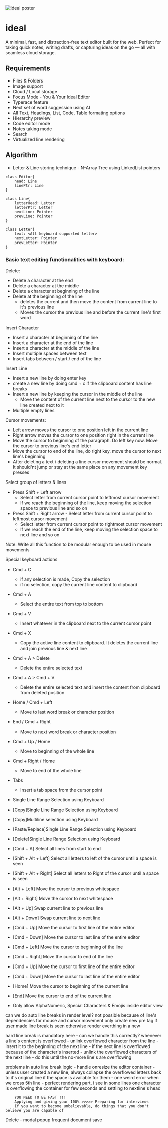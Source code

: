 ![Ideal poster](https://github.com/gokulcodes/ideal-web/blob/main/public/poster.png?raw=true)

# ideal

A minimal, fast, and distraction-free text editor built for the web. Perfect for taking quick notes, writing drafts, or capturing ideas on the go — all with seamless cloud storage.

## Requirements

- Files & Folders
- Image support
- Cloud / Local storage
- Focus Mode - You & Your Ideal Editor
- Typerace feature
- Next set of word suggession using AI
- All Text, Headings, List, Code, Table formating options
- Hierarchy preview
- Code editor mode
- Notes taking mode
- Search
- Virtualized line rendering

## Algorithm

- Letter & Line storing technique - N-Array Tree using LinkedList pointers

```
class Editor{
    head: Line
    linePtr: Line
}

class Line{
    letterHead: Letter
    letterPtr: Letter
    nextLine: Pointer
    prevLine: Pointer
}

class Letter{
    text: <All keyboard supported letter>
    nextLetter: Pointer
    prevLetter: Pointer
}
```

### Basic text editing functionalities with keyboard:

Delete:

- Delete a character at the end
- Delete a character at the middle
- Delete a character at beginning of the line
- Delete at the beginning of the line
    - deletes the current and then move the content from current line to it's previous line
    - Moves the cursor the previous line and before the current line's first word

Insert Character

- Insert a character at beginning of the line
- Insert a character at the end of the line
- Insert a character at the middle of the line
- Insert multiple spaces between text
- Insert tabs between / start / end of the line

Insert Line

- Insert a new line by doing enter key
- create a new line by doing cmd + c if the clipboard content has line breaks
- Insert a new line by keeping the cursor in the middle of the line
    - Move the content of the current line next to the cursor to the new line created next to it
- Multiple empty lines

Cursor movements:

- Left arrow moves the cursor to one position left in the current line
- Right arrow moves the cursor to one position right in the current line
- Move the cursor to beginning of the paragraph. Do left key now. Move the cursor to previous line's end letter
- Move the cursor to end of the line, do right key. move the cursor to next line's beginning
- After deleting a text / deleting a line cursor movement should be normal. It should'nt jump or stay at the same place on any movement key presses

Select group of letters & lines

- Press Shift + Left arrow
    - Select letter from current cursor point to leftmost cursor movement
    - If we reach the beginning of the line, keep moving the selection space to previous line and so on
- Press Shift + Right arrow - Select letter from current cursor point to leftmost cursor movement
    - Select letter from current cursor point to rightmost cursor movement
    - If we reach the end of the line, keep moving the selection space to next line and so on

Note: Write all this function to be modular enough to be used in mouse movements

Special keyboard actions

- Cmd + C
    - if any selection is made, Copy the selection
    - if no selection, copy the current line content to clipboard
- Cmd + A
    - Select the entire text from top to bottom
- Cmd + V
    - Insert whatever in the clipboard next to the current cursor point
- Cmd + X
    - Copy the active line content to clipboard. It deletes the current line and join previous line & next line
- Cmd + A > Delete
    - Delete the entire selected text
- Cmd + A > Cmd + V
    - Delete the entire selected text and insert the content from clipboard from deleted position
- Home / Cmd + Left
    - Move to last word break or character position
- End / Cmd + Right
    - Move to next word break or character position
- Cmd + Up / Home
    - Move to beginning of the whole line
- Cmd + Right / Home
    - Move to end of the whole line
- Tabs
    - Insert a tab space from the cursor point
- Single Line Range Selection using Keyboard
- [Copy]Single Line Range Selection using Keyboard
- [Copy]Multiline selection using Keyboard
- [Paste/Replace]Single Line Range Selection using Keyboard
- [Delete]Single Line Range Selection using Keyboard
- [Cmd + A] Select all lines from start to end
- [Shift + Alt + Left] Select all letters to left of the cursor until a space is seen
- [Shift + Alt + Right] Select all letters to Right of the cursor until a space is seen
- [Alt + Left] Move the cursor to previous whitespace
- [Alt + Right] Move the cursor to next whitespace
- [Alt + Up] Swap current line to previous line
- [Alt + Down] Swap current line to next line
- [Cmd + Up] Move the cursor to first line of the entire editor
- [Cmd + Down] Move the cursor to last line of the entire editor
- [Cmd + Left] Move the cursor to beginning of the line
- [Cmd + Right] Move the cursor to end of the line
- [Cmd + Up] Move the cursor to first line of the entire editor
- [Cmd + Down] Move the cursor to last line of the entire editor
- [Home] Move the cursor to beginning of the current line
- [End] Move the cursor to end of the current line

- Only allow AlphaNumeric, Special Characters & Emojis inside editor view

can we do auto line breaks in render level?
not possible because of line's dependencies for mouse and cursor movement
only create new pre tag if user made line break is seen
otherwise render everthing in a new

hard line break is mandatory here - can we handle this correctly?
whenever a line's content is overflowed - unlink overflowed character from the line - insert it to the beginning of the next line - if the next line is overflowed because of the character's inserted - unlink the overflowed characters of the next line - do this until the no-more line's are overflowing

problems in auto line break logic - handle onresize the editor container - unless user created a new line, always collapse the overflowed letters
back to it's original line if the space is available for them - one weird error when we cross 5th line - perfect rendering part, i see in some lines one character is overflowing the container for few seconds
and settling to nextline's head

        YOU NEED TO BE FAST !!!
        Applying and giving your 100% >>>>> Preparing for interviews
        If you want to become unbelievable, do things that you don't believe you are capable of

Delete - modal popup
frequent document save
